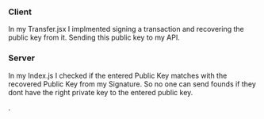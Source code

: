 
### Client

In my Transfer.jsx I implmented signing a transaction and recovering the public key from it. Sending this public key to my API.

### Server

In my Index.js I checked if the entered Public Key matches with the recovered Public Key from my Signature. So no one can send founds if they dont have the right private key to the entered public key.

.
